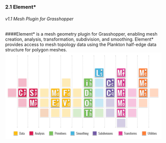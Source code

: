 ### 2.1 Element* 
###### v1.1 Mesh Plugin for Grasshopper
####Element\* is a mesh geometry plugin for Grasshopper, enabling mesh creation, analysis, transformation, subdivision, and smoothing. Element* provides access to mesh topology data using the Plankton half-edge data structure for polygon meshes.
![IMAGE](images/Element_Icons_Cover.png)


